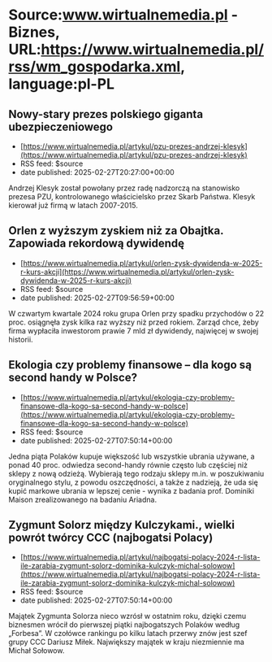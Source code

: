 # Source:www.wirtualnemedia.pl - Biznes, URL:https://www.wirtualnemedia.pl/rss/wm_gospodarka.xml, language:pl-PL

## Nowy-stary prezes polskiego giganta ubezpieczeniowego
 - [https://www.wirtualnemedia.pl/artykul/pzu-prezes-andrzej-klesyk](https://www.wirtualnemedia.pl/artykul/pzu-prezes-andrzej-klesyk)
 - RSS feed: $source
 - date published: 2025-02-27T20:27:00+00:00

Andrzej Klesyk został powołany przez radę nadzorczą na stanowisko prezesa PZU, kontrolowanego właścicielsko przez Skarb Państwa. Klesyk kierował już firmą w latach 2007-2015.

## Orlen z wyższym zyskiem niż za Obajtka. Zapowiada rekordową dywidendę
 - [https://www.wirtualnemedia.pl/artykul/orlen-zysk-dywidenda-w-2025-r-kurs-akcji](https://www.wirtualnemedia.pl/artykul/orlen-zysk-dywidenda-w-2025-r-kurs-akcji)
 - RSS feed: $source
 - date published: 2025-02-27T09:56:59+00:00

W czwartym kwartale 2024 roku grupa Orlen przy spadku przychodów o 22 proc. osiągnęła zysk kilka raz wyższy niż przed rokiem. Zarząd chce, żeby firma wypłaciła inwestorom prawie 7 mld zł dywidendy, najwięcej w swojej historii.

## Ekologia czy problemy finansowe – dla kogo są second handy w Polsce?
 - [https://www.wirtualnemedia.pl/artykul/ekologia-czy-problemy-finansowe-dla-kogo-sa-second-handy-w-polsce](https://www.wirtualnemedia.pl/artykul/ekologia-czy-problemy-finansowe-dla-kogo-sa-second-handy-w-polsce)
 - RSS feed: $source
 - date published: 2025-02-27T07:50:14+00:00

Jedna piąta Polaków kupuje większość lub wszystkie ubrania używane, a ponad 40 proc. odwiedza second-handy równie często lub częściej niż sklepy z nową odzieżą. Wybierają tego rodzaju sklepy m.in. w poszukiwaniu oryginalnego stylu, z powodu oszczędności, a także z nadzieją, że uda się kupić markowe ubrania w lepszej cenie - wynika z badania prof. Dominiki Maison zrealizowanego na badaniu Ariadna.

## Zygmunt Solorz między Kulczykami., wielki powrót twórcy CCC (najbogatsi Polacy)
 - [https://www.wirtualnemedia.pl/artykul/najbogatsi-polacy-2024-r-lista-ile-zarabia-zygmunt-solorz-dominika-kulczyk-michal-solowow](https://www.wirtualnemedia.pl/artykul/najbogatsi-polacy-2024-r-lista-ile-zarabia-zygmunt-solorz-dominika-kulczyk-michal-solowow)
 - RSS feed: $source
 - date published: 2025-02-27T07:50:14+00:00

Majątek Zygmunta Solorza nieco wzrósł w ostatnim roku, dzięki czemu biznesmen wrócił do pierwszej piątki najbogatszych Polaków według „Forbesa”. W czołówce rankingu po kilku latach przerwy znów jest szef grupy CCC Dariusz Miłek. Największy majątek w kraju niezmiennie ma Michał Sołowow.

